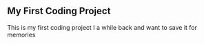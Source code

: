 ## My First Coding Project

This is my first coding project I a while back and want to save it for memories